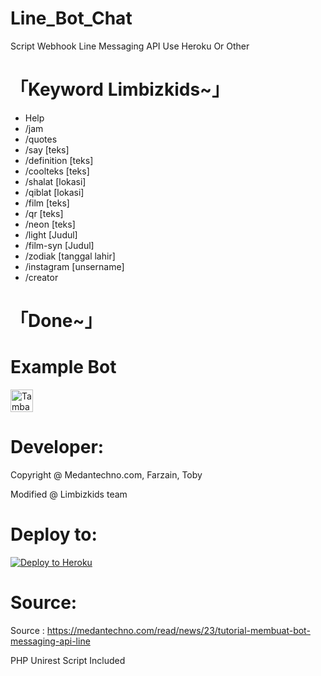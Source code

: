 # Line_Bot_Chat
Script Webhook Line Messaging API Use Heroku Or Other

# 「Keyword Limbizkids~」
   - Help
   - /jam 
   - /quotes 
   - /say [teks] 
   - /definition [teks] 
   - /coolteks [teks] 
   - /shalat [lokasi] 
   - /qiblat [lokasi] 
   - /film [teks] 
   - /qr [teks] 
   - /neon [teks] 
   - /light [Judul] 
   - /film-syn [Judul] 
   - /zodiak [tanggal lahir] 
   - /instagram [unsername] 
   - /creator
# 「Done~」

# Example Bot
<a href="https://line.me/R/ti/p/%40yvp1614a"><img height="36" border="0" alt="Tambah Teman" src="https://scdn.line-apps.com/n/line_add_friends/btn/en.png"></a>

# Developer:
Copyright @ Medantechno.com, Farzain, Toby

Modified @ Limbizkids team

# Deploy to:
[![Deploy to Heroku](https://www.herokucdn.com/deploy/button.svg)](https://heroku.com/deploy)

# Source:
Source : https://medantechno.com/read/news/23/tutorial-membuat-bot-messaging-api-line


PHP Unirest Script Included
